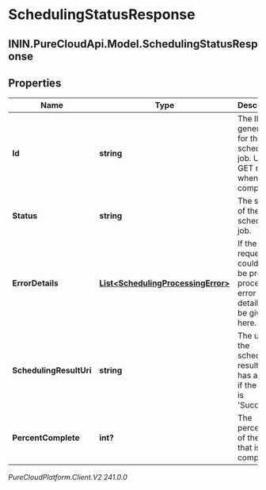 # SchedulingStatusResponse

## ININ.PureCloudApi.Model.SchedulingStatusResponse

## Properties

|Name | Type | Description | Notes|
|------------ | ------------- | ------------- | -------------|
| **Id** | **string** | The ID generated for the scheduling job.  Use to GET result when job is completed. | [optional] |
| **Status** | **string** | The status of the scheduling job. | [optional] |
| **ErrorDetails** | [**List&lt;SchedulingProcessingError&gt;**](SchedulingProcessingError) | If the request could not be properly processed, error details will be given here. | [optional] |
| **SchedulingResultUri** | **string** | The uri of the scheduling result. It has a value if the status is &#39;Success&#39;. | [optional] |
| **PercentComplete** | **int?** | The percentage of the job that is complete. | [optional] |



_PureCloudPlatform.Client.V2 241.0.0_

